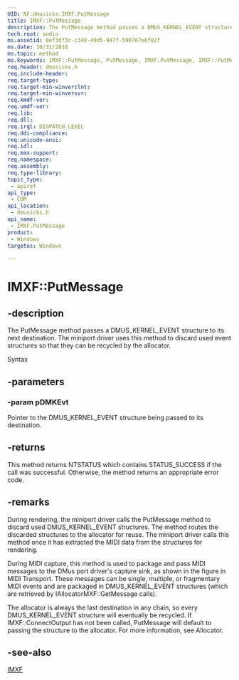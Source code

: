 ```yaml
---
UID: NF:dmusicks.IMXF.PutMessage
title: IMXF::PutMessage
description: The PutMessage method passes a DMUS_KERNEL_EVENT structure to its next destination.
tech.root: audio
ms.assetid: 0ef3df3c-c340-49d5-947f-590767e6f02f
ms.date: 10/31/2018
ms.topic: method
ms.keywords: IMXF::PutMessage, PutMessage, IMXF.PutMessage, IMXF::PutMessage, IMXF.PutMessage
req.header: dmusicks.h
req.include-header:
req.target-type:
req.target-min-winverclnt:
req.target-min-winversvr:
req.kmdf-ver:
req.umdf-ver:
req.lib:
req.dll:
req.irql: DISPATCH_LEVEL
req.ddi-compliance:
req.unicode-ansi:
req.idl:
req.max-support:
req.namespace:
req.assembly:
req.type-library: 
topic_type: 
 - apiref
api_type: 
 - COM
api_location: 
 - dmusicks.h
api_name: 
 - IMXF.PutMessage
product: 
 - Windows
targetos: Windows

---
```


# IMXF::PutMessage


## -description

The PutMessage method passes a DMUS_KERNEL_EVENT structure to its next destination. The miniport driver uses this method to discard used event structures so that they can be recycled by the allocator.

Syntax

## -parameters

### -param pDMKEvt

Pointer to the DMUS_KERNEL_EVENT structure being passed to its destination.


## -returns
This method returns NTSTATUS which contains STATUS_SUCCESS if the call was successful. Otherwise, the method returns an appropriate error code.

## -remarks
During rendering, the miniport driver calls the PutMessage method to discard used DMUS_KERNEL_EVENT structures. The method routes the discarded structures to the allocator for reuse. The miniport driver calls this method once it has extracted the MIDI data from the structures for rendering.

During MIDI capture, this method is used to package and pass MIDI messages to the DMus port driver's capture sink, as shown in the figure in MIDI Transport. These messages can be single, multiple, or fragmentary MIDI events and are packaged in DMUS_KERNEL_EVENT structures (which are retrieved by IAllocatorMXF::GetMessage calls).

The allocator is always the last destination in any chain, so every DMUS_KERNEL_EVENT structure will eventually be recycled. If IMXF::ConnectOutput has not been called, PutMessage will default to passing the structure to the allocator. For more information, see Allocator. 


## -see-also

[IMXF](nn-dmusicks-imxf.md)
